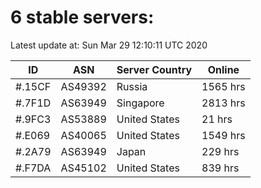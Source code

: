 # 6 stable servers:

Latest update at: Sun Mar 29 12:10:11 UTC 2020

| ID | ASN | Server Country | Online |
| -- | --- | -------------- | ------ |
| #.15CF | AS49392 | Russia | 1565 hrs |
| #.7F1D | AS63949 | Singapore | 2813 hrs |
| #.9FC3 | AS53889 | United States | 21 hrs |
| #.E069 | AS40065 | United States | 1549 hrs |
| #.2A79 | AS63949 | Japan | 229 hrs |
| #.F7DA | AS45102 | United States | 839 hrs |

